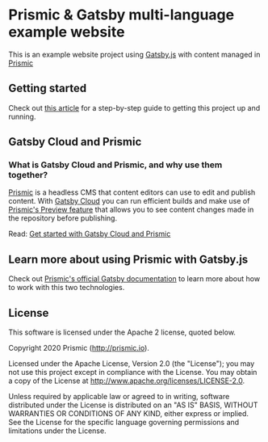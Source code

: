 # Prismic & Gatsby multi-language example website 

This is an example website project using [Gatsby.js](https://www.gatsbyjs.org/) with content managed in [Prismic](https://prismic.io)

## Getting started
Check out [this article](https://user-guides.prismic.io/en/articles/3601217-multi-language-website-example-with-gatsby-js) for a step-by-step guide to getting this project up and running.

##  Gatsby Cloud and Prismic

### What is Gatsby Cloud and Prismic, and why use them together?
[Prismic](https://prismic.io) is a headless CMS that content editors can use to edit and publish content. With [Gatsby Cloud](https://www.gatsbyjs.com/cloud/) you can run efficient builds and make use of [Prismic's Preview feature](https://user-guides.prismic.io/en/articles/768819-preview-a-document) that allows you to see content changes made in the repository before publishing.

Read: [Get started with Gatsby Cloud and Prismic](https://user-guides.prismic.io/en/articles/4464959-getting-started-with-gatsby-cloud-and-prismic)

## Learn more about using Prismic with Gatsby.js

Check out [Prismic's official Gatsby documentation](https://prismic.io/docs/gatsby) to learn more about how to work with this two technologies.

## License

This software is licensed under the Apache 2 license, quoted below.

Copyright 2020 Prismic (http://prismic.io).

Licensed under the Apache License, Version 2.0 (the "License"); you may not use this project except in compliance with the License. You may obtain a copy of the License at http://www.apache.org/licenses/LICENSE-2.0.

Unless required by applicable law or agreed to in writing, software distributed under the License is distributed on an "AS IS" BASIS, WITHOUT WARRANTIES OR CONDITIONS OF ANY KIND, either express or implied. See the License for the specific language governing permissions and limitations under the License.
